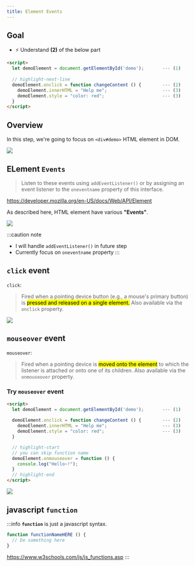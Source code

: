 ```yaml
---
title: Element Events
---
```


## Goal
- ⚡ Understand **(2)** of the below part

```html title="js-test1.html"
<script>
  let demoElement = document.getElementById('demo');       --- (1)
  
  // highlight-next-line
  demoElement.onclick = function changeContent () {        --- (2)
    demoElement.innerHTML = "Help me";                     --- (3)
    demoElement.style = "color: red";                      --- (3)
  }
</script>
```

## Overview
In this step, we're going to focus on `<div#demo>` HTML element in DOM.

![](https://storage.googleapis.com/coderhackers-assets/docs/img/2020-05-09-21-24-55.png)


## ELement `Events`
> Listen to these events using `addEventListener()` or by assigning an event listener to the `oneventname` property of this  interface.

https://developer.mozilla.org/en-US/docs/Web/API/Element

As described here, HTML element have various **"Events"**.

![](https://storage.googleapis.com/coderhackers-assets/docs/img/20200509_230720.gif)


:::caution note
- I will handle `addEventListener()` in future step
- Currently focus on `oneventname` property
:::


## `click` event
`click`:
> Fired when a pointing device button (e.g., a mouse's primary button) is <mark>pressed and released on a single element.</mark>
> Also available via the `onclick` property.

![](https://storage.googleapis.com/coderhackers-assets/docs/img/20200509_231416.gif)


## `mouseover` event
`mouseover`:
> Fired when a pointing device is <mark>moved onto the element</mark> to which the listener is attached or onto one of its children.
> Also available via the `onmouseover` property.

### Try `mouseover` event

```html title="js-test1.html"
<script>
  let demoElement = document.getElementById('demo');       --- (1)
  
  demoElement.onclick = function changeContent () {        --- (2)
    demoElement.innerHTML = "Help me";                     --- (3)
    demoElement.style = "color: red";                      --- (3)
  }

  // highlight-start
  // you can skip function name
  demoElement.onmouseover = function () {
    console.log("Hello~!");
  }
  // highlight-end
</script>
```

![](https://storage.googleapis.com/coderhackers-assets/docs/img/20200509_231838.gif)

## javascript `function`

:::info
**`function`** is just a javascript syntax.

```js
function functionNameHERE () {
  // Do something here
}
```

https://www.w3schools.com/js/js_functions.asp
:::

